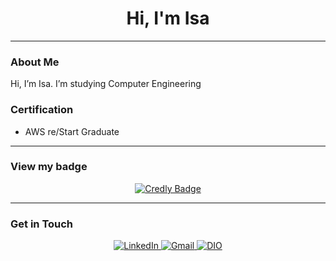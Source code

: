 <h1 align="center">Hi, I'm Isa </h1>

<p align="center">
   
</p>

---

### About Me

Hi, I’m Isa. I’m studying Computer Engineering


###  Certification

-  AWS re/Start Graduate

---

###  View my badge

<p align="center">
  <a href="https://www.credly.com/badges/57c602fb-cdf2-49a9-8d6f-258d538caf26" target="_blank">
    <img src="https://img.shields.io/badge/View%20on-Credly-yellow?style=for-the-badge&logo=credly&logoColor=white" alt="Credly Badge" />
  </a>
</p>

---

###  Get in Touch

<p align="center">
  <a href="https://www.linkedin.com/in/isaclgarcia/" target="_blank">
    <img src="https://img.shields.io/badge/LinkedIn-0077B5?style=for-the-badge&logo=linkedin&logoColor=white" alt="LinkedIn" />
  </a>
  <a href="mailto:isaclgarcia@gmail.com" target="_blank">
    <img src="https://img.shields.io/badge/Gmail-D14836?style=for-the-badge&logo=gmail&logoColor=white" alt="Gmail" />
  </a>
  <a href="https://www.dio.me/users/isaclgarcia" target="_blank">
    <img src="https://img.shields.io/badge/DIO-212121?style=for-the-badge&logo=dev.to&logoColor=white" alt="DIO" />
  </a>
</p>
